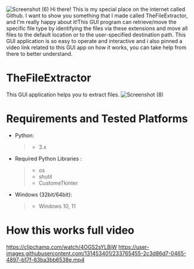 
![Screenshot (6)](https://user-images.githubusercontent.com/131453401/233765718-63f4aaa7-296b-4673-abe6-c7e755ccd946.png)
Hi there! This is my special place on the internet called Github. I want to show you something that I made called TheFileExtractor, and I'm really happy about it!This GUI program can retrieve/move the specific file type by identifying the files via these extensions and move all files to the default location or to the user-specified destination path.
This GUI application is so easy to operate and interactive and i also pinned a video link related to this GUI app on how it works, you can take help from there to better understand.


# TheFileExtractor
 This GUI application helps you to extract files.
   ![Screenshot (8)](https://user-images.githubusercontent.com/131453401/233765572-6c8c2eeb-bea9-46a0-964a-f2e82db5b255.png)
# Requirements and Tested Platforms

- Python:

  > - 3.x
 
- Required Python Libraries :

  > - os
  > - shutil
  > - CustomeTkinter

- Windows (32bit/64bit):
  > - Windows 10, 11



# How this works full video
https://clipchamp.com/watch/4OGS2sYLBjW
https://user-images.githubusercontent.com/131453401/233765455-2c3d86d7-0465-4897-b17f-63ba3bb6538e.mp4
